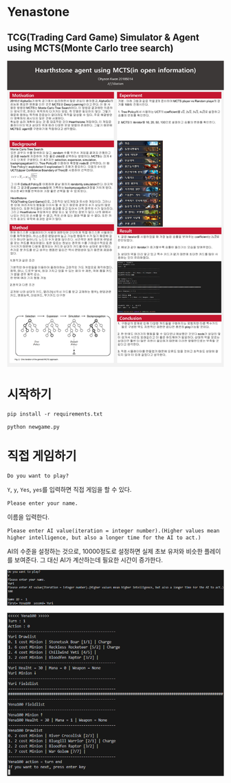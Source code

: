 # Yenastone
## TCG(Trading Card Game) Simulator & Agent using MCTS(Monte Carlo tree search)

![20185014](/img/20185014.JPG)


# 시작하기


```
pip install -r requirements.txt
```
```
python newgame.py
```

# 직접 게임하기
```
Do you want to play?
```
`Y`, `y`, `Yes`, `yes`를 입력하면 직접 게임을 할 수 있다.
```
Please enter your name.
```
이름을 입력한다.
```
Please enter AI value(iteration = integer number).(Higher values mean higher intelligence, but also a longer time for the AI to act.)
```
AI의 수준을 설정하는 것으로, 10000정도로 설정하면 실제 초보 유저와 비슷한 플레이를 보여준다. 그 대신 AI가 계산하는데 필요한 시간이 증가한다.

![0](/img/0.png)

![1](/img/1.png)